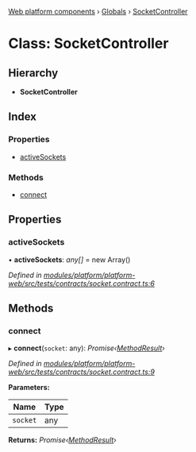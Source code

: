 [Web platform components](../README.md) › [Globals](../globals.md) › [SocketController](socketcontroller.md)

# Class: SocketController

## Hierarchy

* **SocketController**

## Index

### Properties

* [activeSockets](socketcontroller.md#activesockets)

### Methods

* [connect](socketcontroller.md#connect)

## Properties

###  activeSockets

• **activeSockets**: *any[]* = new Array<any>()

*Defined in [modules/platform/platform-web/src/tests/contracts/socket.contract.ts:6](https://github.com/nodulusteam/methodus.dev/blob/a3e1495/modules/platform/platform-web/src/tests/contracts/socket.contract.ts#L6)*

## Methods

###  connect

▸ **connect**(`socket`: any): *Promise‹[MethodResult](methodresult.md)›*

*Defined in [modules/platform/platform-web/src/tests/contracts/socket.contract.ts:9](https://github.com/nodulusteam/methodus.dev/blob/a3e1495/modules/platform/platform-web/src/tests/contracts/socket.contract.ts#L9)*

**Parameters:**

Name | Type |
------ | ------ |
`socket` | any |

**Returns:** *Promise‹[MethodResult](methodresult.md)›*
